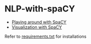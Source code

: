 # NLP-with-spaCY

* [Playing around with SpaCY](https://github.com/dvellanki/NLP-with-spaCY/tree/main/NLP)
* [Visualization with SpaCY]()

Refer to [requirements.txt](https://github.com/dvellanki/NLP-with-spaCY/blob/main/requirements.txt) for installations
